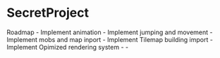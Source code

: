 # SecretProject

Roadmap
	- Implement animation
	- Implement jumping and movement
	- Implement mobs and map inport
	- Implement Tilemap building import
	- Implement Opimized rendering system
	- 
	- 